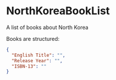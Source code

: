 # NorthKoreaBookList
A list of books about North Korea


Books are structured:
````json
{
  "English Title": "",
  "Release Year": "",
  "ISBN-13": ""
}

````
